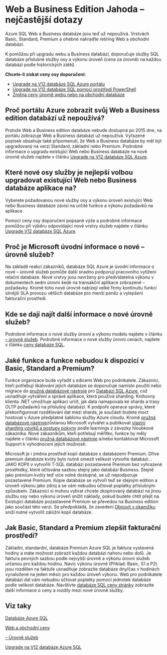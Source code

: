 <properties
   pageTitle="Azure SQL databáze Web a Business Edition Jahoda nejčastější dotazy týkající se | Microsoft Azure"
   description="Zjistíte, kdy databáze Azure SQL Web a Business se už nepoužívá a seznamte se s funkcí a možností nové úrovně služby."
   services="sql-database"
   documentationCenter="na"
   authors="stevestein"
   manager="jhubbard"
   editor="monicar" />
<tags
   ms.service="sql-database"
   ms.devlang="na"
   ms.topic="article"
   ms.tgt_pltfrm="na"
   ms.workload="data-management"
   ms.date="08/08/2016"
   ms.author="sstein" />

# <a name="web-and-business-edition-sunset-faq"></a>Web a Business Edition Jahoda – nejčastější dotazy

Azure SQL Web a Business databáze jsou teď už nepoužívá. Vrstvách Basic, Standard, Premium a ohebné nahraďte retiring Web a obchodní databází.

K pomůžou při upgradu webu a Business databází, doporučuje služby SQL databáze příslušné služby osy a výkonu úroveň (cena za úrovně) na každou databázi podle historických zátěž.

**Chcete-li získat ceny osy doporučení:**

- [Upgrade na V12 databáze SQL Azure portálu](sql-database-upgrade-server-portal.md)
- [Upgrade na V12 databáze SQL pomocí prostředí PowerShell](sql-database-upgrade-server-powershell.md)
- [Změna ceny úrovně webu nebo na obchodní databáze](sql-database-service-tier-advisor.md)



## <a name="why-does-the-azure-portal-show-my-web-and-business-edition-databases-as-retired"></a>Proč portálu Azure zobrazit svůj Web a Business edition databází už nepoužívá?

Protože Web a Business edition databáze nebude dostupná po 2015 dne, na portálu zobrazuje Web a Business databází už nepoužívá. Vyřazené popisek obsahuje také připomenutí, že Web a Business databáze by měl být upgradovaný na verzi Standard, základní nebo Premium. Podrobné informace o upgradu existující Web nebo Business databáze na nové úrovně služeb najdete v článku [Upgrade na V12 databáze SQL Azure](sql-database-upgrade-server-portal.md).

## <a name="which-new-service-tier-is-the-best-choice-to-upgrade-my-existing-web-or-business-database-to"></a>Které nové osy služby je nejlepší volbou upgradovat existující Web nebo Business databáze aplikace na?

Vyberete požadovanou nové služby osy a výkonu úroveň existující Web nebo Business databáze závisí na určité funkce a výkonu požadavků na aplikace.

Pomocí ceny osy doporučení popsané výše a podrobné informace pomůžou při výběru odpovídající nové vrstvy služeb najdete v článku [Upgrade V12 databáze SQL Azure](sql-database-upgrade-server-portal.md).

## <a name="why-is-microsoft-introducing-new-service-tiers"></a>Proč je Microsoft úvodní informace o nové – úrovně služeb?

Na základě reakcí zákazníků, databáze SQL Azure je úvodní informace o nové – úrovně služeb pomůže další snadno podporují pracovního vytížení relační databáze. Nové vrstvy jsou navrženy pro předvídatelná výkonu v dokumentech sedm úrovní šedé na transakční aplikace zobrazené – požadavky. Kromě toho nové úrovně nabízejí velké firmy kontinuitu funkcí silnější SLA provozu větších databáze pro menší peněz a vylepšení fakturační prostředí.

## <a name="where-can-i-learn-more-about-the-new-service-tiers"></a>Kde se dají najít další informace o nové úrovně služeb?

Podrobné informace o nové služby úrovní a výkonu modelu najdete v článku [– úrovně služeb](sql-database-service-tiers.md). Podrobné informace o nové služby úrovní cenách, najdete v článku [ceny databáze SQL](https://azure.microsoft.com/pricing/details/sql-database/).

## <a name="what-features-or-functionality-will-not-be-available-in-basic-standard-and-premium"></a>Jaké funkce a funkce nebudou k dispozici v Basic, Standard a Premium?

Funkce organizace bude vyřadit s edicemi Web pro podnikatele. Zákazníci, kteří potřebují škálování jejich databáze se doporučuje namísto použití nebo migrace do [pružná databázové nástroje](sql-database-elastic-scale-get-started.md) pro [Databázi SQL Azure](sql-database-elastic-scale-get-started.md), což usnadňuje vytváření a správě aplikace, která používá sharding. Knihovny klienta .NET umožňuje aplikací určit, jak data namapovala ke shards a trasy OLTP požadavků na příslušný databází. K podpoře operace správy, které překonfigurovat rozdělování dat mezi shards, je součástí budete moct hostovat v Azure předplatné šablonu služby Azure cloudu. Kromě [pružná databázové nástroje](sql-database-elastic-scale-get-started.md)zůstanou Microsoft vytvářet a publikovat [vlastní sharding vzorků a postupy pokyny](https://msdn.microsoft.com/library/azure/dn764977.aspx) podle learnings z závazky hloubkové zákazníka. Nové zákazníkům, kteří potřebují měřítko, funkce by měly najdete v článku [pružná databázové nástroje](sql-database-elastic-scale-get-started.md) a/nebo kontaktovat Microsoft Support k vyhodnocení jejich možnosti.

Microsoft je i změna prostředí kopii databáze s databázemi Premium. Dříve premium databáze kvóty bylo nutné omezit velikost vytvořte databázi... JAKO KOPII v vytvořili T-SQL databázi pozastavené Premium bez vyhrazené prostředky, které účtována sazbou stejný jako databázi Business. Stejně jako premium kvóty teď více volně dostupné, se už nepodporuje pozastavené Premium. Kopie databáze se vytvoří teď se stejným edition a úroveň výkonu jako zdroj a se vám nebudou účtovat poplatky příslušným způsobem. Zákazníci si mohou vybrat chcete zkopírovaný databází na jinou službu osy nebo výkonu úroveň snížit náklady, pokud budete chtít přejít na. Existující databáze pozastavené Premium se převedou na Business edition jako součást této verzi. Se předpokládá, že zavedení [Obnovit v okamžiku](sql-database-recovery-using-backups.md#point-in-time-restore) sníží nutné vytvořit záložní kopii databáze.

## <a name="how-does-basic-standard-and-premium-improve-my-billing-experience"></a>Jak Basic, Standard a Premium zlepšit fakturační prostředí?

Základní, standardní, databáze Premium Azure SQL je faktura vystavená hodiny a máte možnost zobrazit každou databázi nahoru nebo dolů. Je faktura pevných sazbou podle nejvyšší úrovně a výkonu úrovní služeb určenou pro každou hodinu. Navíc výkonu úrovně (Příklad: Basic, S1 a P2) jsou rozdělen na faktuře usnadňuje zobrazíte databáze dny/čas v hodinách vynaložené na jeden měsíc pro každou úroveň výkonu. Web pro podnikatele databází dál vám nebudou účtovat poplatky pomocí jednotek databáze podle velikost databáze. Navštivte [databáze SQL ceny stránky](https://azure.microsoft.com/pricing/details/sql-database/) zobrazíte další informace o ceny a rozdíly mezi nové úrovně služby.


## <a name="see-also"></a>Viz taky

[Databáze Azure SQL](https://azure.microsoft.com/documentation/services/sql-database/)

[Web a obchodní ceny](https://azure.microsoft.com/pricing/details/sql-database/web-business/)

[– Úrovně služeb](sql-database-service-tiers.md)

[Upgrade na V12 databáze Azure SQL](sql-database-upgrade-server-portal.md)
